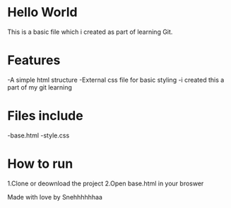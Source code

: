 # Hello World

This is a basic file which i created as part of learning Git.

# Features

-A simple html structure
-External css file for basic styling
-i created this a part of my git learning

# Files include

-base.html
-style.css

# How to run

1.Clone or deownload the project
2.Open base.html in your broswer

Made with love by Snehhhhhhaa
